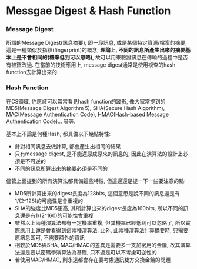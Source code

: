 # Messgae Digest & Hash Function

### Message Digest

所謂的Message Digest\(訊息摘要\), 即一段訊息, 或是某個特定資源/檔案的摘要, 這是一種類似於指紋\(fingerprint\)的概念; **理論上, 不同的訊息所產生出來的摘要基本上是不會相同的\(機率低到可以忽略\)**, 故可以用來驗證訊息在傳輸的過程中是否有被竄改過. 在當前的技術應用上, message digest通常是使用複查的hash function去計算出來的.

### Hash Function

在CS領域, 你應該可以常常看見hash function的蹤影, 像大家常提到的MD5\(Message Digest Algorithm 5\), SHA\(Secure Hash Algorithm\), MAC\(Message Authentication Code\), HMAC\(Hash-based Message Authentication Code\)... 等等.

基本上不論是何種Hash, 都具備以下幾點特性:

* 針對相同訊息去做計算, 都會產生出相同的結果
* 只有message digest, 是不能還原成原來的訊息的, 因此在演算法的設計上必須是不可逆的
* 不同的訊息所算出來的摘要必須是不同的

儘管上面提到的所有演算法都具備這些特性, 但這邊還是提一下一些要注意的點:

* MD5所計算出來的digest長度為128bits, 這個意思是說不同的訊息還是有1/\(2^128\)的可能性是會重複的
* SHA的強度比MD5更高, 其所計算出來的digest長度為160bits, 所以不同的訊息還是有1/\(2^160\)的可能性會重複
* 雖然以上兩種演算法都有一定機率重複, 但其機率已經低到可以忽略了, 所以實際應用上還是會看得到這兩種演算法. 此外, 此兩種演算法計算摘要時, 只需要原訊息即可, 不需要額外的資訊
* 相較於MD5與SHA, MAC/HMAC的差異是需要多一支加密用的金鑰, 故其演算法還是要以密碼學演算法為基礎, 只不過是可以不考慮可逆性的
* 若使用MAC/HMAC, 則永遠都會存在要考慮通訊雙方交換金鑰的問題



